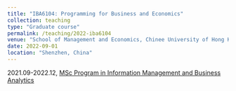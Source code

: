 ```yaml
---
title: "IBA6104: Programming for Business and Economics"
collection: teaching
type: "Graduate course"
permalink: /teaching/2022-iba6104
venue: "School of Management and Economics, Chinee University of Hong Kong (Shenzhen)"
date: 2022-09-01
location: "Shenzhen, China"
---
```


2021.09-2022.12, [MSc Program in Information Management and Business Analytics](https://msimba.cuhk.edu.cn/)